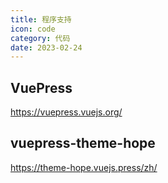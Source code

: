 ```yaml
---
title: 程序支持
icon: code
category: 代码
date: 2023-02-24
---
```


## VuePress
https://vuepress.vuejs.org/
## vuepress-theme-hope
https://theme-hope.vuejs.press/zh/